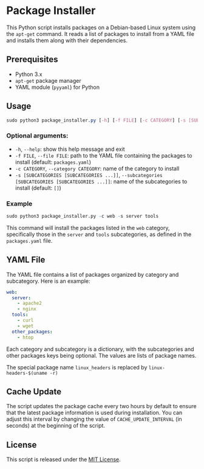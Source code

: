 # Package Installer

This Python script installs packages on a Debian-based Linux system using the `apt-get` command. It reads a list of packages to install from a YAML file and installs them along with their dependencies.

## Prerequisites

- Python 3.x
- `apt-get` package manager
- YAML module (`pyyaml`) for Python

## Usage

```css
sudo python3 package_installer.py [-h] [-f FILE] [-c CATEGORY] [-s [SUBCATEGORIES [SUBCATEGORIES ...]]]
```

### Optional arguments:

- `-h`, `--help`: show this help message and exit
- `-f FILE`, `--file FILE`: path to the YAML file containing the packages to install (default: `packages.yaml`)
- `-c CATEGORY`, `--category CATEGORY`: name of the category to install
- `-s [SUBCATEGORIES [SUBCATEGORIES ...]]`, `--subcategories [SUBCATEGORIES [SUBCATEGORIES ...]]`: name of the subcategories to install (default: `[]`)

### Example

```r
sudo python3 package_installer.py -c web -s server tools
```

This command will install the packages listed in the `web` category, specifically those in the `server` and `tools` subcategories, as defined in the `packages.yaml` file.

## YAML File

The YAML file contains a list of packages organized by category and subcategory. Here is an example:

```yaml
web:
  server:
    - apache2
    - nginx
  tools:
    - curl
    - wget
  other_packages:
    - htop
```

Each category and subcategory is a dictionary, with the subcategories and other packages keys being optional. The values are lists of package names.

The special package name `linux_headers` is replaced by `linux-headers-$(uname -r)`

## Cache Update

The script updates the package cache every two hours by default to ensure that the latest package information is used during installation. You can adjust this interval by changing the value of `CACHE_UPDATE_INTERVAL` (in seconds) at the beginning of the script.

## License

This script is released under the [MIT License](https://opensource.org/licenses/MIT).
